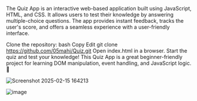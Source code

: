 The Quiz App is an interactive web-based application built using JavaScript, HTML, and CSS. It allows users to test their knowledge by answering multiple-choice questions. The app provides instant feedback, tracks the user's score, and offers a seamless experience with a user-friendly interface.

Clone the repository:
bash
Copy
Edit
git clone https://github.com/05mahi/Quiz.git
Open index.html in a browser.
Start the quiz and test your knowledge!
This Quiz App is a great beginner-friendly project for learning DOM manipulation, event handling, and JavaScript logic. 🚀

![Screenshot 2025-02-15 164213](https://github.com/user-attachments/assets/6af6fc24-571e-4e36-8d19-856f0e4dc80b)

![image](https://github.com/user-attachments/assets/4a8a476b-2257-4686-8aab-b135bceedc18)
